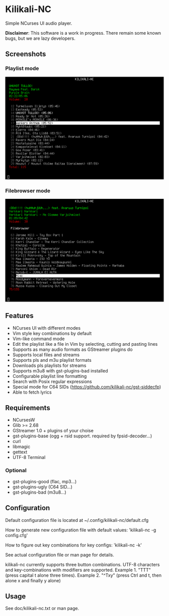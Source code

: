 # Kilikali-NC

Simple NCurses UI audio player.

**Disclaimer**: This software is a work in progress. There remain some known bugs, but we are lazy developers.

## Screenshots

### Playlist mode

![](images/playlist.png)

### Filebrowser mode
![](images/filebrowser.png)

## Features

- NCurses UI with different modes
- Vim style key combinations by default
- Vim-like command mode
- Edit the playlist like a file in Vim by selecting, cutting and pasting lines
- Supports as many audio formats as GStreamer plugins do
- Supports local files and streams
- Supports pls and m3u playlist formats
- Downloads pls playlists for streams
- Supports m3u8 with gst-plugins-bad installed
- Configurable playlist line formatting
- Search with Posix regular expressions
- Special mode for C64 SIDs (https://github.com/kilikali-nc/gst-siddecfp)
- Able to fetch lyrics

## Requirements

- NCursesW
- Glib >= 2.68
- GStreamer 1.0 + plugins of your choise
- gst-plugins-base (ogg + rsid support. required by fpsid-decoder...)
- curl
- libmagic
- gettext
- UTF-8 Terminal

### Optional

- gst-plugins-good (flac, mp3...)
- gst-plugins-ugly (C64 SID...)
- gst-plugins-bad (m3u8...)

## Configuration

Default configuration file is located at ~/.config/kilikali-nc/default.cfg

How to generate new configuration file with default values: 'kilikali-nc -g config.cfg'

How to figure out key combinations for key configs: 'kilikali-nc -k'

See actual configuration file or man page for details.

kilikali-nc currently supports three button combinations. UTF-8 characters and
key-combinations with modifiers are supported. Example 1. "TTT" (press capital
t alone three times). Example 2. "^Txy" (press Ctrl and t, then alone x and finally
y alone)

## Usage

See doc/kilikali-nc.txt or man page.
